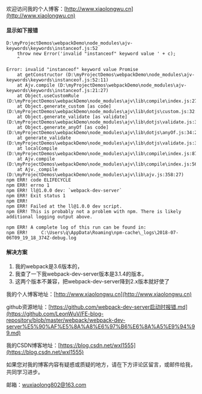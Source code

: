 欢迎访问我的个人博客：[http://www.xiaolongwu.cn](http://www.xiaolongwu.cn)
#### 显示如下报错

```
D:\myProjectDemos\webpackDemo\node_modules\ajv-keywords\keywords\instanceof.js:52
    throw new Error('invalid "instanceof" keyword value ' + c);
    ^

Error: invalid "instanceof" keyword value Promise
    at getConstructor (D:\myProjectDemos\webpackDemo\node_modules\ajv-keywords\keywords\instanceof.js:52:11)
    at Ajv.compile (D:\myProjectDemos\webpackDemo\node_modules\ajv-keywords\keywords\instanceof.js:21:27)
    at Object.useCustomRule (D:\myProjectDemos\webpackDemo\node_modules\ajv\lib\compile\index.js:275:26)
    at Object.generate_custom [as code] (D:\myProjectDemos\webpackDemo\node_modules\ajv\lib\dotjs\custom.js:32:24)
    at Object.generate_validate [as validate] (D:\myProjectDemos\webpackDemo\node_modules\ajv\lib\dotjs\validate.js:347:35)
    at Object.generate_anyOf [as code] (D:\myProjectDemos\webpackDemo\node_modules\ajv\lib\dotjs\anyOf.js:34:27)
    at generate_validate (D:\myProjectDemos\webpackDemo\node_modules\ajv\lib\dotjs\validate.js:347:35)
    at localCompile (D:\myProjectDemos\webpackDemo\node_modules\ajv\lib\compile\index.js:87:22)
    at Ajv.compile (D:\myProjectDemos\webpackDemo\node_modules\ajv\lib\compile\index.js:56:13)
    at Ajv._compile (D:\myProjectDemos\webpackDemo\node_modules\ajv\lib\ajv.js:358:27)
npm ERR! code ELIFECYCLE
npm ERR! errno 1
npm ERR! ll@1.0.0 dev: `webpack-dev-server`
npm ERR! Exit status 1
npm ERR!
npm ERR! Failed at the ll@1.0.0 dev script.
npm ERR! This is probably not a problem with npm. There is likely additional logging output above.

npm ERR! A complete log of this run can be found in:
npm ERR!     C:\Users\q\AppData\Roaming\npm-cache\_logs\2018-07-06T09_19_18_374Z-debug.log

```
#### 解决方案

1. 我的webpack是3.6版本的，
2. 我查了一下我webpack-dev-server版本是3.1.4的版本，
3. 这两个版本不兼容，把webpack-dev-server降到2.x版本就好使了



我的个人博客地址：[http://www.xiaolongwu.cn](http://www.xiaolongwu.cn)

github资源地址：[https://github.com/webpack-dev-server启动时报错.md](https://github.com/LeonWuV/FE-blog-repository/blob/master/webpack/webpack-dev-server%E5%90%AF%E5%8A%A8%E6%97%B6%E6%8A%A5%E9%94%99.md)

我的CSDN博客地址：[https://blog.csdn.net/wxl1555](https://blog.csdn.net/wxl1555)

如果您对我的博客内容有疑惑或质疑的地方，请在下方评论区留言，或邮件给我，共同学习进步。

邮箱：wuxiaolong802@163.com